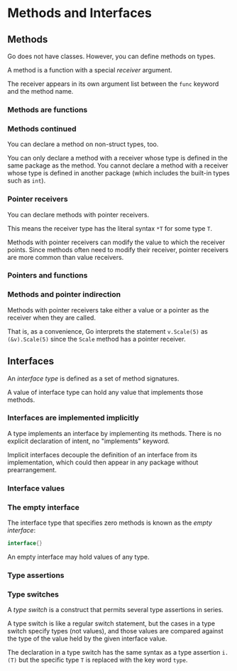 # Methods and Interfaces

## Methods

Go does not have classes.
However, you can define methods on types.

A method is a function with a special *receiver* argument.

The receiver appears in its own argument list between the `func` keyword and the method name.

### Methods are functions

### Methods continued

You can declare a method on non-struct types, too.

You can only declare a method with a receiver whose type is defined in the same package as the method.
You cannot declare a method with a receiver whose type is defined in another package (which includes the built-in types such as `int`).

### Pointer receivers

You can declare methods with pointer receivers.

This means the receiver type has the literal syntax `*T` for some type `T`.

Methods with pointer receivers can modify the value to which the receiver points.
Since methods often need to modify their receiver, pointer receivers are more common than value receivers.

### Pointers and functions

### Methods and pointer indirection

Methods with pointer receivers take either a value or a pointer as the receiver when they are called.

That is, as a convenience, Go interprets the statement `v.Scale(5)` as `(&v).Scale(5)` since the `Scale` method has a pointer receiver.

## Interfaces

An *interface type* is defined as a set of method signatures.

A value of interface type can hold any value that implements those methods.

### Interfaces are implemented implicitly

A type implements an interface by implementing its methods.
There is no explicit declaration of intent, no "implements" keyword.

Implicit interfaces decouple the definition of an interface from its implementation, which could then appear in any package without prearrangement.

### Interface values

### The empty interface

The interface type that specifies zero methods is known as the *empty interface*:
```go
interface{}
```
An empty interface may hold values of any type.

### Type assertions

### Type switches

A *type switch* is a construct that permits several type assertions in series.

A type switch is like a regular switch statement, but the cases in a type switch specify types (not values), and those values are compared against the type of the value held by the given interface value.

The declaration in a type switch has the same syntax as a type assertion `i.(T)` but the specific type `T` is replaced with the key word `type`.
